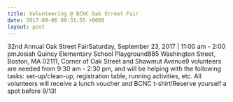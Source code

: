 ```yaml
---
title: Volunteering @ BCNC Oak Street Fair
date: 2017-09-06 00:31:55 +0000
layout: post
---
```


32nd Annual Oak Street FairSaturday, September 23, 2017 | 11:00 am - 2:00 pmJosiah Quincy Elementary School Playground885 Washington Street, Boston, MA 02111, Corner of Oak Street and Shawmut Avenue9 volunteers are needed from 9:30 am - 2:30 pm, and will be helping with the following tasks: set-up/clean-up, registration table, running activities, etc. All volunteers will receive a lunch voucher and BCNC t-shirt!Reserve yourself a spot before 9/13!